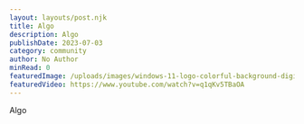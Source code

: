 ```yaml
---
layout: layouts/post.njk
title: Algo
description: Algo
publishDate: 2023-07-03
category: community
author: No Author
minRead: 0
featuredImage: /uploads/images/windows-11-logo-colorful-background-digital-art-4k-wallpaper-uhdpaper.com-127-0-h.jpg
featuredVideo: https://www.youtube.com/watch?v=q1qKv5TBaOA
---
```

A﻿lgo
